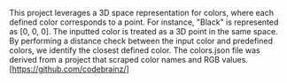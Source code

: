 This project leverages a 3D space representation for colors, where each defined color corresponds to a point. For instance, "Black" is represented as [0, 0, 0]. The inputted color is treated as a 3D point in the same space. By performing a distance check between the input color and predefined colors, we identify the closest defined color. 
The colors.json file was derived from a project that scraped color names and RGB values. [https://github.com/codebrainz/]
